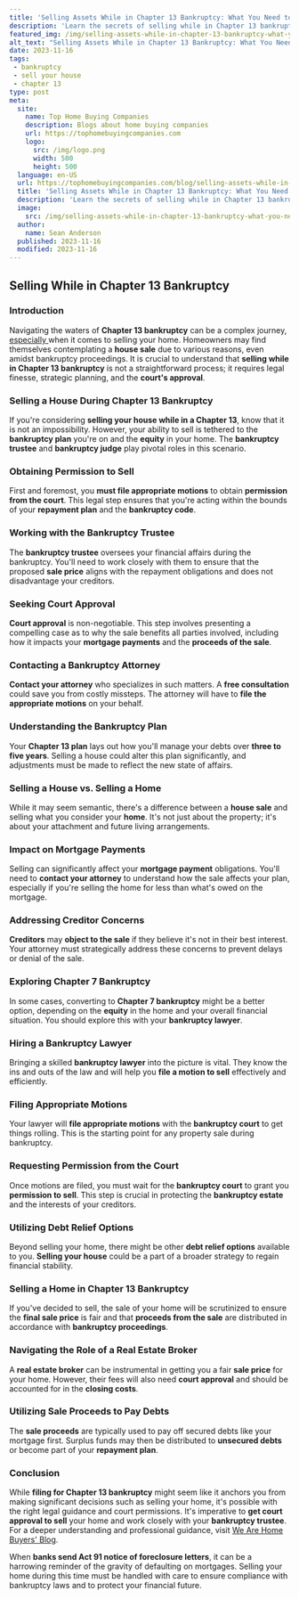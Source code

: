 ```yaml
---
title: 'Selling Assets While in Chapter 13 Bankruptcy: What You Need to Know'
description: 'Learn the secrets of selling while in Chapter 13 bankruptcy! Discover expert tips to navigate the process and maximize your financial recovery. Don''t miss out!'
featured_img: /img/selling-assets-while-in-chapter-13-bankruptcy-what-you-need-to-know.webp
alt_text: "Selling Assets While in Chapter 13 Bankruptcy: What You Need to Know"
date: 2023-11-16
tags:
 - bankruptcy
 - sell your house
 - chapter 13
type: post
meta:
  site:
    name: Top Home Buying Companies
    description: Blogs about home buying companies
    url: https://tophomebuyingcompanies.com
    logo:
      src: /img/logo.png
      width: 500
      height: 500
  language: en-US
  url: https://tophomebuyingcompanies.com/blog/selling-assets-while-in-chapter-13-bankruptcy-what-you-need-to-know
  title: 'Selling Assets While in Chapter 13 Bankruptcy: What You Need to Know'
  description: 'Learn the secrets of selling while in Chapter 13 bankruptcy! Discover expert tips to navigate the process and maximize your financial recovery. Don''t miss out!'
  image:
    src: /img/selling-assets-while-in-chapter-13-bankruptcy-what-you-need-to-know.webp
  author:
    name: Sean Anderson
  published: 2023-11-16
  modified: 2023-11-16
---
```


## Selling While in Chapter 13 Bankruptcy

### Introduction
Navigating the waters of **Chapter 13 bankruptcy** can be a complex journey,[  especially  ](https://swifthomeshifts.com/blog/selling-with-chapter-13-bankruptcy-navigating-your-options)when it comes to selling your home. Homeowners may find themselves contemplating a **house sale** due to various reasons, even amidst bankruptcy proceedings. It is crucial to understand that **selling while in Chapter 13 bankruptcy** is not a straightforward process; it requires legal finesse, strategic planning, and the **court's approval**.

### Selling a House During Chapter 13 Bankruptcy
If you're considering **selling your house while in a Chapter 13**, know that it is not an impossibility. However, your ability to sell is tethered to the **bankruptcy plan** you're on and the **equity** in your home. The **bankruptcy trustee** and **bankruptcy judge** play pivotal roles in this scenario.

### Obtaining Permission to Sell
First and foremost, you **must file appropriate motions** to obtain **permission from the court**. This legal step ensures that you're acting within the bounds of your **repayment plan** and the **bankruptcy code**.

### Working with the Bankruptcy Trustee
The **bankruptcy trustee** oversees your financial affairs during the bankruptcy. You'll need to work closely with them to ensure that the proposed **sale price** aligns with the repayment obligations and does not disadvantage your creditors.

### Seeking Court Approval
**Court approval** is non-negotiable. This step involves presenting a compelling case as to why the sale benefits all parties involved, including how it impacts your **mortgage payments** and the **proceeds of the sale**.

### Contacting a Bankruptcy Attorney
**Contact your attorney** who specializes in such matters. A **free consultation** could save you from costly missteps. The attorney will have to **file the appropriate motions** on your behalf.

### Understanding the Bankruptcy Plan
Your **Chapter 13 plan** lays out how you'll manage your debts over **three to five years**. Selling a house could alter this plan significantly, and adjustments must be made to reflect the new state of affairs.

### Selling a House vs. Selling a Home
While it may seem semantic, there's a difference between a **house sale** and selling what you consider your **home**. It's not just about the property; it's about your attachment and future living arrangements.

### Impact on Mortgage Payments
Selling can significantly affect your **mortgage payment** obligations. You'll need to **contact your attorney** to understand how the sale affects your plan, especially if you're selling the home for less than what's owed on the mortgage.

### Addressing Creditor Concerns
**Creditors** may **object to the sale** if they believe it's not in their best interest. Your attorney must strategically address these concerns to prevent delays or denial of the sale.

### Exploring Chapter 7 Bankruptcy
In some cases, converting to **Chapter 7 bankruptcy** might be a better option, depending on the **equity** in the home and your overall financial situation. You should explore this with your **bankruptcy lawyer**.

### Hiring a Bankruptcy Lawyer
Bringing a skilled **bankruptcy lawyer** into the picture is vital. They know the ins and outs of the law and will help you **file a motion to sell** effectively and efficiently.

### Filing Appropriate Motions
Your lawyer will **file appropriate motions** with the **bankruptcy court** to get things rolling. This is the starting point for any property sale during bankruptcy.

### Requesting Permission from the Court
Once motions are filed, you must wait for the **bankruptcy court** to grant you **permission to sell**. This step is crucial in protecting the **bankruptcy estate** and the interests of your creditors.

### Utilizing Debt Relief Options
Beyond selling your home, there might be other **debt relief options** available to you. **Selling your house** could be a part of a broader strategy to regain financial stability.

### Selling a Home in Chapter 13 Bankruptcy
If you've decided to sell, the sale of your home will be scrutinized to ensure the **final sale price** is fair and that **proceeds from the sale** are distributed in accordance with **bankruptcy proceedings**.

### Navigating the Role of a Real Estate Broker
A **real estate broker** can be instrumental in getting you a fair **sale price** for your home. However, their fees will also need **court approval** and should be accounted for in the **closing costs**.

### Utilizing Sale Proceeds to Pay Debts
The **sale proceeds** are typically used to pay off secured debts like your mortgage first. Surplus funds may then be distributed to **unsecured debts** or become part of your **repayment plan**.

### Conclusion
While **filing for Chapter 13 bankruptcy** might seem like it anchors you from making significant decisions such as selling your home, it's possible with the right legal guidance and court permissions. It's imperative to **get court approval to sell** your home and work closely with your **bankruptcy trustee**. For a deeper understanding and professional guidance, visit [We Are Home Buyers' Blog](https://www.wearehomebuyers.com/blog/selling-while-in-chapter-13-bankruptcy/).

When **banks send Act 91 notice of foreclosure letters**, it can be a harrowing reminder of the gravity of defaulting on mortgages. Selling your home during this time must be handled with care to ensure compliance with bankruptcy laws and to protect your financial future.
